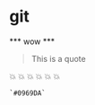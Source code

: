 # git

*** wow *** 

> This is a quote

:collision: :collision: :collision: :collision: :collision: :collision:




















	`#0969DA`
